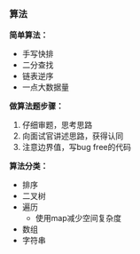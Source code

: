 ### 算法

**简单算法：**
* 手写快排
* 二分查找
* 链表逆序
* 一点大数据量

**做算法题步骤：**
1. 仔细审题，思考思路
2. 向面试官讲述思路，获得认同
3. 注意边界值，写bug free的代码


**算法分类：**
* 排序
* 二叉树
* 遍历
    * 使用map减少空间复杂度
* 数组
* 字符串

